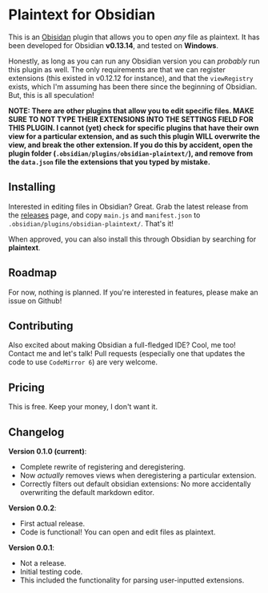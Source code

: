# Plaintext for Obsidian

This is an [Obisidan](https://obsidian.md) plugin that allows you to open _any_ file as plaintext. It has been developed for Obsidian **v0.13.14**, and tested on **Windows**.

Honestly, as long as you can run any Obsidian version you can _probably_ run this plugin as well. The only requirements are that we can register extensions (this existed in v0.12.12 for instance), and that the `viewRegistry` exists, which I'm assuming has been there since the beginning of Obsidian. But, this is all speculation!

**NOTE: There are other plugins that allow you to edit specific files. MAKE SURE TO NOT TYPE THEIR EXTENSIONS INTO THE SETTINGS FIELD FOR THIS PLUGIN. I cannot (yet) check for specific plugins that have their own view for a particular extension, and as such this plugin WILL overwrite the view, and break the other extension. If you do this by accident, open the plugin folder (`.obsidian/plugins/obsidian-plaintext/`), and remove from the `data.json` file the extensions that you typed by mistake.**

## Installing

Interested in editing files in Obsidian? Great. Grab the latest release from the [releases](#) page, and copy `main.js` and `manifest.json` to `.obsidian/plugins/obsidian-plaintext/`. That's it!

When approved, you can also install this through Obsidian by searching for **plaintext**.

## Roadmap

For now, nothing is planned. If you're interested in features, please make an issue on Github!

## Contributing

Also excited about making Obsidian a full-fledged IDE? Cool, me too! Contact me and let's talk! Pull requests (especially one that updates the code to use `CodeMirror 6`) are very welcome.

## Pricing

This is free. Keep your money, I don't want it.

## Changelog

**Version 0.1.0 (current)**:

- Complete rewrite of registering and deregistering.
- Now _actually_ removes views when deregistering a particular extension.
- Correctly filters out default obsidian extensions: No more accidentally overwriting the default markdown editor.

**Version 0.0.2**:

- First actual release.
- Code is functional! You can open and edit files as plaintext.

**Version 0.0.1**:

- Not a release.
- Initial testing code.
- This included the functionality for parsing user-inputted extensions.
